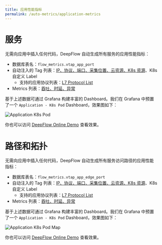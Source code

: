 ```yaml
---
title: 应用性能指标
permalink: /auto-metrics/application-metrics
---
```


# 服务

无需向应用中插入任何代码，DeepFlow 自动生成所有服务的应用性能指标：
- 数据库表名：`flow_metrics.vtap_app_port`
- 自动注入的 Tag 列表：[IP、协议、端口、采集位置、云资源、K8s 资源](https://github.com/deepflowys/deepflow/blob/main/server/querier/db_descriptions/clickhouse/tag/flow_metrics/vtap_app_port)、K8s 自定义 Label
  - 支持的应用协议列表：[L7 Protocol List](https://github.com/deepflowys/deepflow/blob/main/server/querier/db_descriptions/clickhouse/tag/enum/l7_protocol)
- Metrics 列表：[吞吐、时延、异常](https://github.com/deepflowys/deepflow/blob/main/server/querier/db_descriptions/clickhouse/metrics/flow_metrics/vtap_app_port)

基于上述数据可通过 Grafana 构建丰富的 Dashboard。我们在 Grafana 中预置了一个 `Application - K8s Pod` Dashboard，效果图如下：

![Application K8s Pod](https://yunshan-guangzhou.oss-cn-beijing.aliyuncs.com/pub/pic/202208236304362eb5efd.png)

你也可以访问 [DeepFlow Online Demo](https://ce-demo.deepflow.yunshan.net/d/Application_K8s_Pod/application-k8s-pod?var-namespace=deepflow-otel-grpc-demo&from=deepflow-doc) 查看效果。

# 路径和拓扑

无需向应用中插入任何代码，DeepFlow 自动生成所有服务访问路径的应用性能指标：
- 数据库表名：`flow_metrics.vtap_app_edge_port`
- 自动注入的 Tag 列表：[IP、协议、端口、采集位置、云资源、K8s 资源](https://github.com/deepflowys/deepflow/blob/main/server/querier/db_descriptions/clickhouse/tag/flow_metrics/vtap_app_edge_port)、K8s 自定义 Label
  - 支持的应用协议列表：[L7 Protocol List](https://github.com/deepflowys/deepflow/blob/main/server/querier/db_descriptions/clickhouse/tag/enum/l7_protocol)
- Metrics 列表：[吞吐、时延、异常](https://github.com/deepflowys/deepflow/blob/main/server/querier/db_descriptions/clickhouse/metrics/flow_metrics/vtap_app_edge_port)

基于上述数据可通过 Grafana 构建丰富的 Dashboard。我们在 Grafana 中预置了一个 `Application - K8s Pod` Dashboard，效果图如下：

![Application K8s Pod Map](https://yunshan-guangzhou.oss-cn-beijing.aliyuncs.com/pub/pic/202208236304413c79b43.png)

你也可以访问 [DeepFlow Online Demo](https://ce-demo.deepflow.yunshan.net/d/Application_K8s_Pod_Map/application-k8s-pod-map?var-namespace=deepflow-otel-grpc-demo&from=deepflow-doc) 查看效果。

